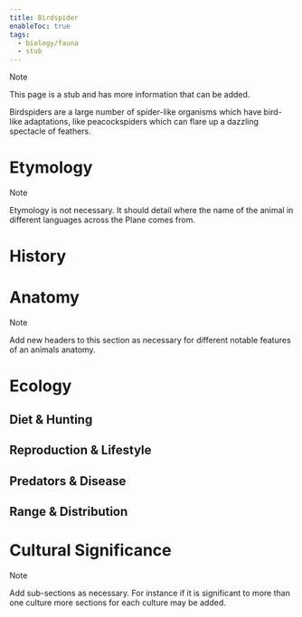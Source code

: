```yaml
---
title: Birdspider
enableToc: true
tags:
  - biology/fauna
  - stub
---
```


> [!note]
> This page is a stub and has more information that can be added.

Birdspiders are a large number of spider-like organisms which have bird-like adaptations, like peacockspiders which can flare up a dazzling spectacle of feathers.
# Etymology

> [!note]
> Etymology is not necessary. It should detail where the name of the animal in different languages across the Plane comes from.

# History

# Anatomy

> [!note]
> Add new headers to this section as necessary for different notable features of an animals anatomy.

# Ecology
## Diet & Hunting

## Reproduction & Lifestyle

## Predators & Disease

## Range & Distribution

# Cultural Significance 

> [!note]
> Add sub-sections as necessary. For instance if it is significant to more than one culture more sections for each culture may be added.
